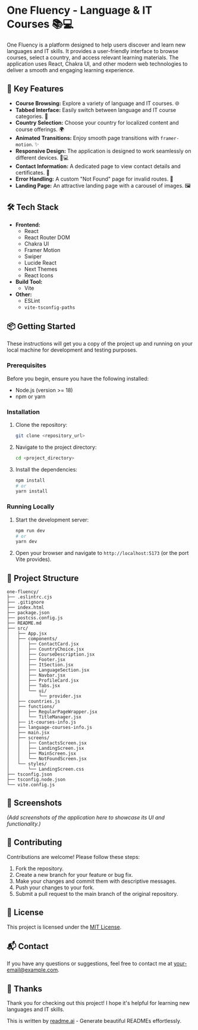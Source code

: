 # One Fluency - Language & IT Courses 📚💻

One Fluency is a platform designed to help users discover and learn new languages and IT skills. It provides a user-friendly interface to browse courses, select a country, and access relevant learning materials. The application uses React, Chakra UI, and other modern web technologies to deliver a smooth and engaging learning experience.

## 🚀 Key Features

- **Course Browsing:** Explore a variety of language and IT courses. 🌐
- **Tabbed Interface:** Easily switch between language and IT course categories. 🔀
- **Country Selection:** Choose your country for localized content and course offerings. 🌍
- **Animated Transitions:** Enjoy smooth page transitions with `framer-motion`. ✨
- **Responsive Design:** The application is designed to work seamlessly on different devices. 📱💻
- **Contact Information:** A dedicated page to view contact details and certificates. 📧
- **Error Handling:** A custom "Not Found" page for invalid routes. 🚧
- **Landing Page:** An attractive landing page with a carousel of images. 🖼️

## 🛠️ Tech Stack

*   **Frontend:**
    *   React
    *   React Router DOM
    *   Chakra UI
    *   Framer Motion
    *   Swiper
    *   Lucide React
    *   Next Themes
    *   React Icons
*   **Build Tool:**
    *   Vite
*   **Other:**
    *   ESLint
    *   `vite-tsconfig-paths`

## 📦 Getting Started

These instructions will get you a copy of the project up and running on your local machine for development and testing purposes.

### Prerequisites

Before you begin, ensure you have the following installed:

*   Node.js (version >= 18)
*   npm or yarn

### Installation

1.  Clone the repository:

    ```bash
    git clone <repository_url>
    ```

2.  Navigate to the project directory:

    ```bash
    cd <project_directory>
    ```

3.  Install the dependencies:

    ```bash
    npm install
    # or
    yarn install
    ```

### Running Locally

1.  Start the development server:

    ```bash
    npm run dev
    # or
    yarn dev
    ```

2.  Open your browser and navigate to `http://localhost:5173` (or the port Vite provides).

## 📂 Project Structure

```
one-fluency/
├── .eslintrc.cjs
├── .gitignore
├── index.html
├── package.json
├── postcss.config.js
├── README.md
├── src/
│   ├── App.jsx
│   ├── components/
│   │   ├── ContactCard.jsx
│   │   ├── CountryChoice.jsx
│   │   ├── CourseDescription.jsx
│   │   ├── Footer.jsx
│   │   ├── ItSection.jsx
│   │   ├── LanguageSection.jsx
│   │   ├── Navbar.jsx
│   │   ├── ProfileCard.jsx
│   │   ├── Tabs.jsx
│   │   └── ui/
│   │       └── provider.jsx
│   ├── countries.js
│   ├── functions/
│   │   ├── RegularPageWrapper.jsx
│   │   └── TitleManager.jsx
│   ├── it-courses-info.js
│   ├── language-courses-info.js
│   ├── main.jsx
│   ├── screens/
│   │   ├── ContactsScreen.jsx
│   │   ├── LandingScreen.jsx
│   │   ├── MainScreen.jsx
│   │   └── NotFoundScreen.jsx
│   └── styles/
│       └── LandingScreen.css
├── tsconfig.json
├── tsconfig.node.json
└── vite.config.js
```

## 📸 Screenshots

*(Add screenshots of the application here to showcase its UI and functionality.)*

## 🤝 Contributing

Contributions are welcome! Please follow these steps:

1.  Fork the repository.
2.  Create a new branch for your feature or bug fix.
3.  Make your changes and commit them with descriptive messages.
4.  Push your changes to your fork.
5.  Submit a pull request to the main branch of the original repository.

## 📝 License

This project is licensed under the [MIT License](LICENSE).

## 📬 Contact

If you have any questions or suggestions, feel free to contact me at [your-email@example.com](mailto:your-email@example.com).

## 💖 Thanks

Thank you for checking out this project! I hope it's helpful for learning new languages and IT skills.

This is written by [readme.ai](https://readme-generator-phi.vercel.app/) - Generate beautiful READMEs effortlessly.
